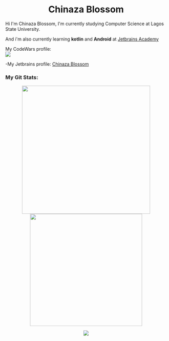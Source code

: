 
<h1 align = center> Chinaza Blossom</h1>
Hi I'm Chinaza Blossom, I'm currently studying Computer Science at Lagos State University. 

And i'm also currently learning <b>kotlin</b> and <b>Android</b> at [Jetbrains Academy](https://www.jetbrains.com/academy/) 

My CodeWars profile:<br/>
<a href="https://www.codewars.com/users/Chinazablossom"><img src="https://www.codewars.com/users/Chinazablossom/badges/large?logo=false"></a>

 -My Jetbrains profile:
 [Chinaza Blossom](https://hyperskill.org/profile/293393664)



  
### My Git Stats:
<div align="center">
  <img align="center" width="400" src="https://github-readme-stats.vercel.app/api?username=Chinazablossom&icon_color=149414&title_color=149414&show_icons=true&bg_color=000000&include_all_commits=true&count_private=true&border_radius=30&text_color=149414"/>     
  <img align="center" width=350em src="https://github-readme-stats.vercel.app/api/top-langs/?username=Chinazablossom&layout=compact&langs_count=7&theme=dark"/>
</div>

  
  
 
</p>  
<p align=center>
<img src ="https://komarev.com/ghpvc/?username=Chinazablossom&label=Visitors&color=green&style=plastic"/>
</p>
  
  
